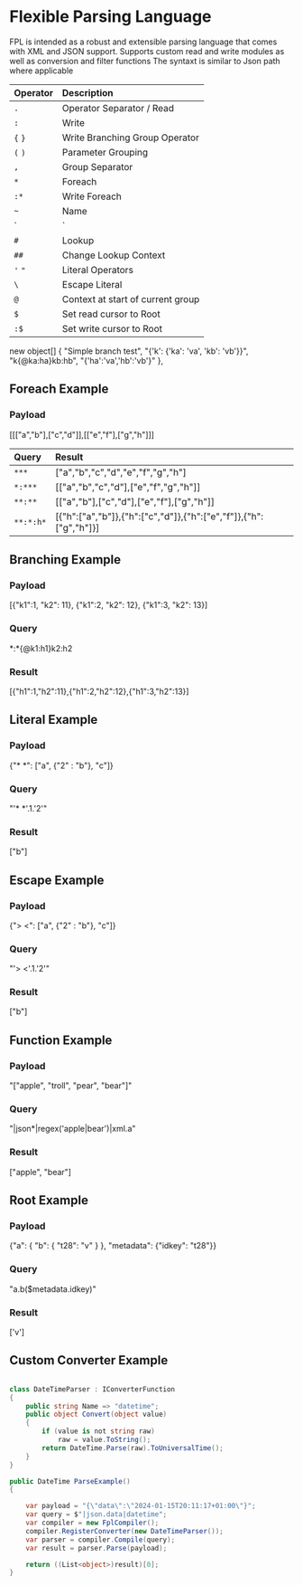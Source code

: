 

# Flexible Parsing Language

FPL is intended as a robust and extensible parsing language that comes with XML and JSON support.
Supports custom read and write modules as well as conversion and filter functions
The syntaxt is similar to Json path where applicable

| Operator | Description                            |
|:---------|:---------------------------------------|
| `.`      | Operator Separator / Read              |
| `:`      | Write                                  |
| `{` `}`  | Write Branching Group Operator         |
| `(` `)`  | Parameter Grouping                     |
| `,`      | Group Separator                        |
| `*`      | Foreach                                |
| `:*`     | Write Foreach                          | 
| `~`      | Name                                   |
| `|`      | Function call                          | 
| `#`      | Lookup                                 |
| `##`     | Change Lookup Context                  |
| `'` `"`  | Literal Operators                      | 
| `\`      | Escape Literal                         |
| `@`      | Context at start of current group      |
| `$`      | Set read cursor to Root                |
| `:$`     | Set write cursor to Root               |



new object[] { "Simple branch test", "{'k': {'ka': 'va', 'kb': 'vb'}}", "k{@ka:ha}kb:hb", "{'ha':'va','hb':'vb'}" },



## Foreach Example
### Payload
[[["a","b"],["c","d"]],[["e","f"],["g","h"]]]

| Query     | Result                                     |
|:----------|:-------------------------------------------|
| `***`     | ["a","b","c","d","e","f","g","h"]          |
| `*:***`   | [["a","b","c","d"],["e","f","g","h"]]      |
| `**:**`   | [["a","b"],["c","d"],["e","f"],["g","h"]]  |
| `**:*:h*` | [{"h":["a","b"]},{"h":["c","d"]},{"h":["e","f"]},{"h":["g","h"]}]  |


## Branching Example


### Payload
[{"k1":1, "k2": 11}, {"k1":2, "k2": 12}, {"k1":3, "k2": 13}]

### Query
\*:\*{@k1:h1}k2:h2

### Result
[{"h1":1,"h2":11},{"h1":2,"h2":12},{"h1":3,"h2":13}]

## Literal Example

### Payload
{"* *": ["a", {"2" : "b"}, "c"]}

### Query
"'* *'.1.'2'"

### Result
["b"]

## Escape Example

### Payload
{"> <": ["a", {"2" : "b"}, "c"]}

### Query
"'> <'.1.'2'"

### Result
["b"]

## Function Example

### Payload
"[\"<a>apple</a>\", \"<a>troll</a>\", \"<a>pear</a>\", \"<a>bear</a>\"]"

### Query
"|json*|regex('apple|bear')|xml.a"

### Result
["apple", "bear"]


## Root Example

### Payload
{"a": { "b": { "t28": "v" } }, "metadata": {"idkey": "t28"}}

### Query
"a.b($metadata.idkey)"

### Result
['v']

## Custom Converter Example

```c#

class DateTimeParser : IConverterFunction
{
    public string Name => "datetime";
    public object Convert(object value)
    {
        if (value is not string raw)
            raw = value.ToString();
        return DateTime.Parse(raw).ToUniversalTime();
    }
}

public DateTime ParseExample()
{

    var payload = "{\"data\":\"2024-01-15T20:11:17+01:00\"}";
    var query = $"|json.data|datetime";
    var compiler = new FplCompiler();
    compiler.RegisterConverter(new DateTimeParser());
    var parser = compiler.Compile(query);
    var result = parser.Parse(payload);

    return ((List<object>)result)[0];
}
```
